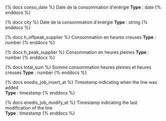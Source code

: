 {% docs conso_date %}
Date de la consommation d'énèrgie
**Type** : date
{% enddocs %}

{% docs city %}
Date de la consommation d'énèrgie
**Type** : string
{% enddocs %}

{% docs h_offpeak_supplier %}
Consommation en heures creuses
**Type** : number
{% enddocs %}

{% docs h_peak_supplier %}
Consommation en heures pleines
**Type** : number
{% enddocs %}

{% docs total_sum %}
Somme consommation heures pleines et heures creuses
**Type** : number
{% enddocs %}

{% docs enedis_job_insert_at %}
Timestamp indicating when the line was added  
**Type** : timestamp
{% enddocs %}

{% docs enedis_job_modify_at %}
Timestamp indicating the last modification of the line  
**Type** : timestamp
{% enddocs %}

